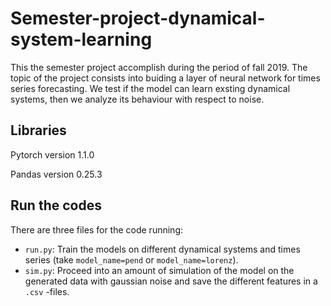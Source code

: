 # Semester-project-dynamical-system-learning
This the semester project accomplish during the period of fall 2019. The topic of the project consists into buiding a layer of neural network for times series forecasting. We test if the model can learn exsting dynamical systems, then we analyze its behaviour with respect to noise.

## Libraries
Pytorch version 1.1.0

Pandas version 0.25.3

## Run the codes
There are three files for the code running:
- ``run.py``: Train the models on different dynamical systems and times series (take ``model_name=pend`` or ``model_name=lorenz``).
- ``sim.py``: Proceed into an amount of simulation of the model on the generated data with gaussian noise and save the different features in a ``.csv`` -files.
